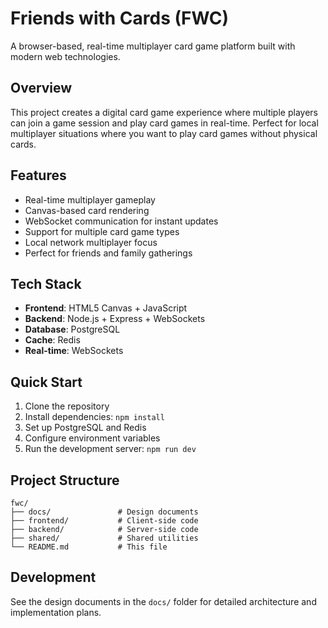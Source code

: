 # Friends with Cards (FWC)

A browser-based, real-time multiplayer card game platform built with modern web technologies.

## Overview

This project creates a digital card game experience where multiple players can join a game session and play card games in real-time. Perfect for local multiplayer situations where you want to play card games without physical cards.

## Features

- Real-time multiplayer gameplay
- Canvas-based card rendering
- WebSocket communication for instant updates
- Support for multiple card game types
- Local network multiplayer focus
- Perfect for friends and family gatherings

## Tech Stack

- **Frontend**: HTML5 Canvas + JavaScript
- **Backend**: Node.js + Express + WebSockets
- **Database**: PostgreSQL
- **Cache**: Redis
- **Real-time**: WebSockets

## Quick Start

1. Clone the repository
2. Install dependencies: `npm install`
3. Set up PostgreSQL and Redis
4. Configure environment variables
5. Run the development server: `npm run dev`

## Project Structure

```
fwc/
├── docs/               # Design documents
├── frontend/           # Client-side code
├── backend/            # Server-side code
├── shared/             # Shared utilities
└── README.md           # This file
```

## Development

See the design documents in the `docs/` folder for detailed architecture and implementation plans.
